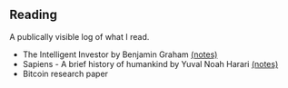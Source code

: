 
[meta]: # (CSS_URL=./style.css)
[meta]: # (DOCUMENT_TITLE=viveknathani)

## Reading

A publically visible log of what I read.

- The Intelligent Investor by Benjamin Graham [(notes)](./notes/intelligent-investor.html)
- Sapiens - A brief history of humankind by Yuval Noah Harari [(notes)](./notes/sapiens.html)
- Bitcoin research paper
